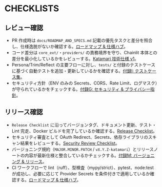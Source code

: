 # CHECKLISTS

## レビュー確認
- PR 作成時は `docs/ROADMAP_AND_SPECS.md` 記載の優先タスクと差分を照合し、仕様逸脱がないか確認する。[ロードマップ & 仕様ハブ](docs/ROADMAP_AND_SPECS.md)。
- コード差分は `core_ext/`・`providers/` の責務境界を守り、Chainlit 本体との差分を最小化しているかをレビューする。[Katamari 技術仕様 v1](docs/Katamari_Technical_Spec_v1_ja.md)。
- Persona/Trim/Reflect の主要フローに対し、`tests/` と付録のテストケースに基づく自動テストを追加・更新しているかを確認する。[付録I: テストケース集](docs/addenda/I_Test_Cases.md)。
- セキュリティ方針（ENV のみの Secrets、CORS、Rate Limit、ログマスク）が守られているかをチェックする。[付録G: セキュリティ & プライバシー指針](docs/addenda/G_Security_Privacy.md)。

## リリース確認
- `Release Checklist` に沿ってバージョンタグ、ドキュメント更新、テスト・Lint 完走、Docker ビルドを完了しているか確認する。[Release Checklist](docs/Release_Checklist.md)。
- セキュリティ審査として OAuth Redirect、Secrets、依存ライブラリのスキャン結果をレビューする。[Security Review Checklist](docs/Security_Review_Checklist.md)。
- バージョニング規約（`MAJOR.MINOR.PATCH` / `vX.Y.Z-katamari`）とリリースノートの内容が最新仕様と整合しているかチェックする。[付録M: バージョニング & リリース](docs/addenda/M_Versioning_Release.md)。
- CI ワークフローで lint（ruff）、型検査（mypy/strict）、pytest、node:test が成功し、必要に応じて Provider Secrets を条件付きで適用しているか確認する。[ロードマップ & 仕様ハブ](docs/ROADMAP_AND_SPECS.md)。
